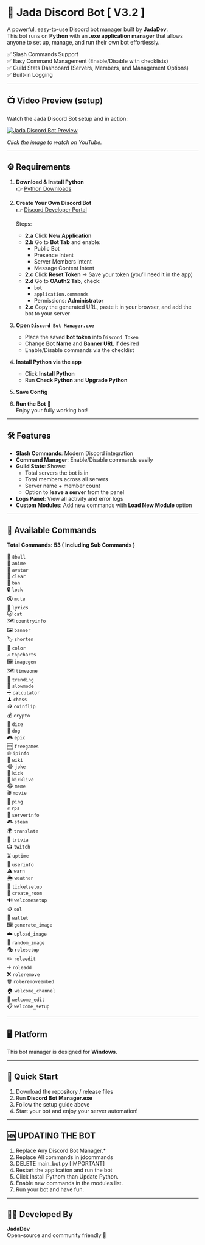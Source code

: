 # 🌟 Jada Discord Bot [ V3.2 ]

A powerful, easy-to-use Discord bot manager built by **JadaDev**.  
This bot runs on **Python** with an **.exe application manager** that allows anyone to set up, manage, and run their own bot effortlessly.  

✅ Slash Commands Support  
✅ Easy Command Management (Enable/Disable with checklists)  
✅ Guild Stats Dashboard (Servers, Members, and Management Options)  
✅ Built-in Logging  

---

## 📺 Video Preview (setup)

Watch the Jada Discord Bot setup and in action:  

[![Jada Discord Bot Preview](https://img.youtube.com/vi/VEjbYFO5rjI/0.jpg)](https://youtu.be/VEjbYFO5rjI)

*Click the image to watch on YouTube.*

---

## ⚙️ Requirements

1. **Download & Install Python**  
   👉 [Python Downloads](https://www.python.org/downloads/)

2. **Create Your Own Discord Bot**  
   👉 [Discord Developer Portal](https://discord.com/developers/applications/)  

   Steps:  
   - **2.a** Click **New Application**  
   - **2.b** Go to **Bot Tab** and enable:  
     - Public Bot  
     - Presence Intent  
     - Server Members Intent  
     - Message Content Intent  
   - **2.c** Click **Reset Token** → Save your token (you’ll need it in the app)  
   - **2.d** Go to **OAuth2 Tab**, check:  
     - `bot`  
     - `application.commands`  
     - Permissions: **Administrator**  
   - **2.e** Copy the generated URL, paste it in your browser, and add the bot to your server

3. **Open `Discord Bot Manager.exe`**  
   - Place the saved **bot token** into `Discord Token`  
   - Change **Bot Name** and **Banner URL** if desired  
   - Enable/Disable commands via the checklist  

4. **Install Python via the app**  
   - Click **Install Python**  
   - Run **Check Python** and **Upgrade Python**  

5. **Save Config**  

6. **Run the Bot** 🚀  
   Enjoy your fully working bot!

---

## 🛠 Features

- **Slash Commands**: Modern Discord integration  
- **Command Manager**: Enable/Disable commands easily  
- **Guild Stats**: Shows:  
  - Total servers the bot is in  
  - Total members across all servers  
  - Server name + member count  
  - Option to **leave a server** from the panel  
- **Logs Panel**: View all activity and error logs  
- **Custom Modules**: Add new commands with **Load New Module** option  

---

## 📜 Available Commands

**Total Commands: 53 ( Including Sub Commands )**  

🎱 `8ball`  
🎌 `anime`  
👤 `avatar`  
🧹 `clear`  
🔨 `ban`  
🔒 `lock`  
🔇 `mute`  
🎵 `lyrics`  
🐱 `cat`  
🗺 `countryinfo`  
🖼 `banner`  
🏷 `shorten`  
🎨 `color`  
🎶 `topcharts`  
🖼 `imagegen`  
🗺 `timezone`  
🔖 `trending`  
🐌 `slowmode`  
➗ `calculator`  
♟ `chess`  
🪙 `coinflip`  
💰 `crypto`  
🎲 `dice`  
🐶 `dog`  
🎮 `epic`  
🆓 `freegames`  
🌐 `ipinfo`  
📖 `wiki`  
😂 `joke`  
👢 `kick`  
📡 `kicklive`  
😂 `meme`  
🎬 `movie`  
📶 `ping`  
✊ `rps`  
🏰 `serverinfo`  
🎮 `steam`  
🌍 `translate`  
🧠 `trivia`  
📺 `twitch`  
⏳ `uptime`  
👥 `userinfo`  
⚠️ `warn`  
🌦 `weather`  
🎫 `ticketsetup`  
🔏 `create_room`  
🔊 `welcomesetup`  
🪙 `sol`  
📁 `wallet`  
🖼 `generate_image`  
☁️ `upload_image`  
🎲 `random_image`  
🎭 `rolesetup`  
✏️ `roleedit`  
➕ `roleadd`  
❌ `roleremove`  
🗑 `roleremoveembed`  
🏠 `welcome_channel`  
📝 `welcome_edit`  
📋 `welcome_setup`  

---

## 🖥 Platform

This bot manager is designed for **Windows**.  

---

## 🚀 Quick Start

1. Download the repository / release files  
2. Run **Discord Bot Manager.exe**  
3. Follow the setup guide above  
4. Start your bot and enjoy your server automation!  

---

## 🆕 UPDATING THE BOT

1. Replace Any Discord Bot Manager.*
2. Replace All commands in jdcommands
3. DELETE main_bot.py [IMPORTANT]
4. Restart the application and run the bot
5. Click Install Pythom than Update Python.
6. Enable new commands in the modules list.
7. Run your bot and have fun.

---

## 👨‍💻 Developed By

**JadaDev**  
Open-source and community friendly 💜
